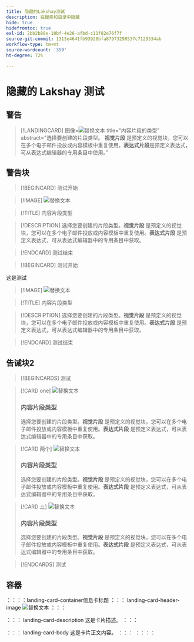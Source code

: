 ```yaml
---
title: 隐藏的Lakshay测试
description: 在搜索和目录中隐藏
hide: true
hidefromtoc: true
exl-id: 2bb2b88e-10bf-4e26-afbd-c11f82e76f7f
source-git-commit: 1313e4641fb93928bfa87973298537c7129334ab
workflow-type: tm+mt
source-wordcount: '359'
ht-degree: 72%

---
```


# 隐藏的 Lakshay 测试

## 警告

>[!LANDINGCARD]
>图像=![替换文本](https://gifdb.com/images/high/hasbulla-eating-listening-gossip-funny-reaction-wnm6riagxtvav91w.gif)
>title=&quot;内容片段的类型&quot;
>abstract=&quot;选择要创建的片段类型。 **视觉片段** 是预定义的视觉块，您可以在多个电子邮件投放或内容模板中重复使用。**表达式片段**&#x200B;是预定义表达式，可从表达式编辑器的专用条目中使用。”


## 警告块

<!-- card 1 -->

>[!BEGINCARD]
>测试开始

>[!IMAGE]
>![替换文本](https://gifdb.com/images/high/hasbulla-eating-listening-gossip-funny-reaction-wnm6riagxtvav91w.gif)

>[!TITLE]
>内容片段类型

>[!DESCRIPTION]
>选择您要创建的片段类型。**视觉片段** 是预定义的视觉块，您可以在多个电子邮件投放或内容模板中重复使用。**表达式片段** 是预定义表达式，可从表达式编辑器中的专用条目中获取。

>[!ENDCARD]
>测试结束

<!-- card 2 -->

>[!BEGINCARD]
> 测试开始

这是测试

>[!IMAGE]
>![替换文本](https://gifdb.com/images/high/hasbulla-eating-listening-gossip-funny-reaction-wnm6riagxtvav91w.gif)

>[!TITLE]
>内容片段类型

>[!DESCRIPTION]
>选择您要创建的片段类型。**视觉片段** 是预定义的视觉块，您可以在多个电子邮件投放或内容模板中重复使用。**表达式片段** 是预定义表达式，可从表达式编辑器中的专用条目中获取。

>[!ENDCARD]
> 测试结束


## 告诫块2

>[!BEGINCARDS]
>测试

>[!CARD one]
>![替换文本](https://gifdb.com/images/high/hasbulla-eating-listening-gossip-funny-reaction-wnm6riagxtvav91w.gif)
>
>### 内容片段类型
>
>选择您要创建的片段类型。**视觉片段** 是预定义的视觉块，您可以在多个电子邮件投放或内容模板中重复使用。**表达式片段** 是预定义表达式，可从表达式编辑器中的专用条目中获取。

>[!CARD 两个]
>![替换文本](https://gifdb.com/images/high/hasbulla-eating-listening-gossip-funny-reaction-wnm6riagxtvav91w.gif)
>
>### 内容片段类型
>
>选择您要创建的片段类型。**视觉片段** 是预定义的视觉块，您可以在多个电子邮件投放或内容模板中重复使用。**表达式片段** 是预定义表达式，可从表达式编辑器中的专用条目中获取。


>[!CARD 三]
>![替换文本](https://gifdb.com/images/high/hasbulla-eating-listening-gossip-funny-reaction-wnm6riagxtvav91w.gif)
>
>### 内容片段类型
>
>选择您要创建的片段类型。**视觉片段** 是预定义的视觉块，您可以在多个电子邮件投放或内容模板中重复使用。**表达式片段** 是预定义表达式，可从表达式编辑器中的专用条目中获取。

>[!ENDCARDS]
>测试


## 容器

：：：：landing-card-container信息卡标题
：：： landing-card-header-image
![替换文本](https://gifdb.com/images/high/hasbulla-eating-listening-gossip-funny-reaction-wnm6riagxtvav91w.gif)
：：：

：：： landing-card-description
这是卡片描述。
：：：

：：： landing-card-body
这是卡片正文内容。
：：：
：：：：
